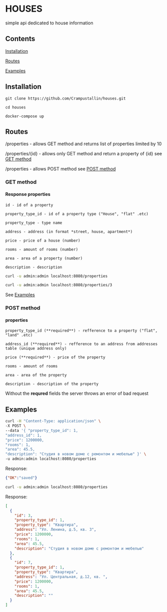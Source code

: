 # HOUSES

simple api dedicated to house information

## Contents

[Installation](#installation)

[Routes](#routes)

[Examples](#examples)


## Installation

```
git clone https://github.com/Crampustallin/houses.git

cd houses

docker-compose up
```


## Routes

/properties - allows GET method and returns list of properties limited by 10 

/properties/{id} - allows only GET method and return a property of {id} see [GET method](#get-method)


/properties - allows POST method see [POST method](#post-method)



### GET method

#### Response properties


    id - id of a property
    
    property_type_id - id of a property type ("House", "flat" .etc)
    
    property_type - type name
    
    address - address (in format *street, house, apartment*)
    
    price - price of a house (number)
    
    rooms - amount of rooms (number)
    
    area - area of a property (number)
    
    description - description

```bash
curl -u admin:admin localhost:8080/properties
```

```bash
curl -u admin:admin localhost:8080/properties/3
```

See [Examples](#examples)

### POST method

#### properties

```
property_type_id (**required**) - refference to a property ("flat", "land" .etc) 

address_id (**required**) - refference to an address from addresses table (unique address only)  

price (**required**) - price of the property

rooms - amount of rooms 

area - area of the property

description - description of the property
```

Without the **requred** fields the server throws an error of bad request

## Examples

```bash
curl -H "Content-Type: application/json" \ 
-X POST \
--data '{ "property_type_id": 1, 
"address_id": 1, 
"price": 1200000, 
"rooms": 1, 
"area": 45.5,  
"description": "Студия в новом доме с ремонтом и мебелью" }' \
-u admin:admin localhost:8080/properties
```
Response:

```JSON
{"OK":"saved"}
```

```bash
curl -u admin:admin localhost:8080/properties
```

Response:

```JSON
[
  {
    "id": 3,
    "property_type_id": 1,
    "property_type": "Квартира",
    "address": "Ул. Ленина, д.5, кв. 3",
    "price": 1200000,
    "rooms": 1,
    "area": 45.5,
    "description": "Студия в новом доме с ремонтом и мебелью"
  },
  {
    "id": 7,
    "property_type_id": 1,
    "property_type": "Квартира",
    "address": "Ул. Центральная, д.12, кв. ",
    "price": 1200000,
    "rooms": 1,
    "area": 45.5,
    "description": ""
  }
]

```
